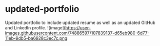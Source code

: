 # updated-portfolio
Updated portfolio to include updated resume as well as an updated GitHub and LinkedIn profile.
![image](https://user-images.githubusercontent.com/74886597/107839137-d65eb980-6d77-11eb-9db5-ba6928c3ec7c.png

